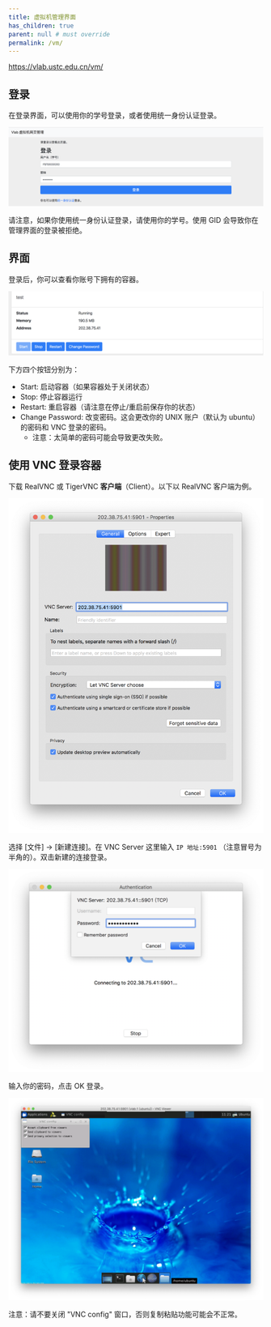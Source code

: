 ```yaml
---
title: 虚拟机管理界面
has_children: true
parent: null # must override
permalink: /vm/
---
```


<https://vlab.ustc.edu.cn/vm/>

## 登录

在登录界面，可以使用你的学号登录，或者使用统一身份认证登录。

![login](../images/1.png)

请注意，如果你使用统一身份认证登录，请使用你的学号。使用 GID 会导致你在管理界面的登录被拒绝。

## 界面

登录后，你可以查看你账号下拥有的容器。

![vms](../images/2.png)

下方四个按钮分别为：

- Start: 启动容器（如果容器处于关闭状态）
- Stop: 停止容器运行
- Restart: 重启容器（请注意在停止/重启前保存你的状态）
- Change Password: 改变密码。这会更改你的 UNIX 账户（默认为 ubuntu）的密码和 VNC 登录的密码。
  - 注意：太简单的密码可能会导致更改失败。

## 使用 VNC 登录容器

下载 RealVNC 或 TigerVNC **客户端**（Client）。以下以 RealVNC 客户端为例。

![vnc](../images/3.png)

选择 [文件] -> [新建连接]。在 VNC Server 这里输入 `IP 地址:5901` （注意冒号为半角的）。双击新建的连接登录。

![login](../images/4.png)

输入你的密码，点击 OK 登录。

![final](../images/5.png)

注意：请不要关闭 "VNC config" 窗口，否则复制粘贴功能可能会不正常。
